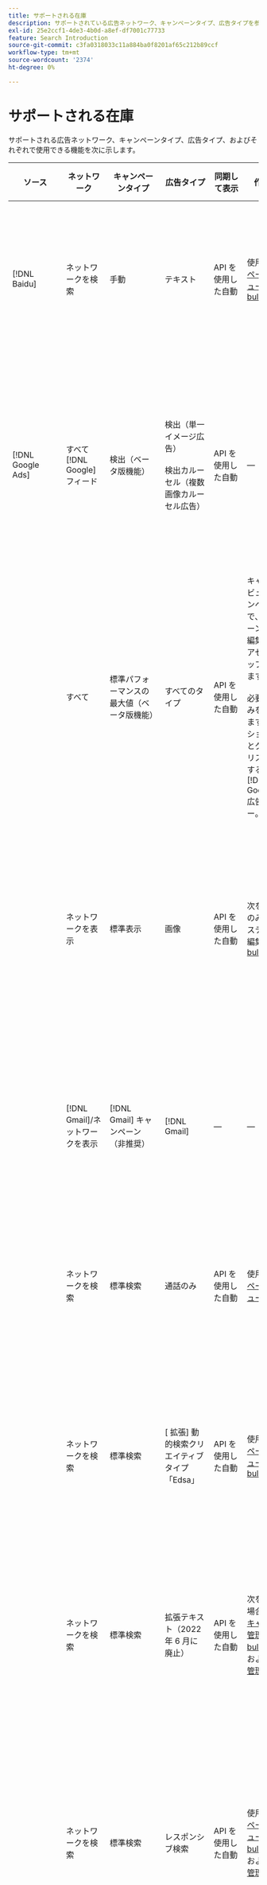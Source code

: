 ```yaml
---
title: サポートされる在庫
description: サポートされている広告ネットワーク、キャンペーンタイプ、広告タイプを参照します。
exl-id: 25e2ccf1-4de3-4b0d-a8ef-df7001c77733
feature: Search Introduction
source-git-commit: c3fa0318033c11a884ba0f8201af65c212b89ccf
workflow-type: tm+mt
source-wordcount: '2374'
ht-degree: 0%

---
```


# サポートされる在庫

サポートされる広告ネットワーク、キャンペーンタイプ、広告タイプ、およびそれぞれで使用できる機能を次に示します。

| ソース | ネットワーク | キャンペーンタイプ | 広告タイプ | 同期して表示 | 作成/編集 | 追跡[^1] | 最適化 | レポート[^2] | Adobe Analyticsサポート[^3] |
|----|----|----|----|----|----|----|----|----|----|
| [!DNL Baidu] | ネットワークを検索 | 手動 | テキスト | API を使用した自動 | 使用 [キャンペーン管理ビュー](/help/search-social-commerce/campaign-management/campaigns/campaign-management-options.md) および [bulksheets](/help/search-social-commerce/campaign-management/bulksheets/bulksheet-about.md) | はい | 手動 CPC 入札戦略のみを使用するキャンペーン | 広告レベルのデータ | 検索、ソーシャル、コマースに対する Analytics データ<br><br>検索、ソーシャル、コマースから Analytics への広告レベルのデータ |
| [!DNL Google Ads] | すべて [!DNL Google] フィード | 検出（ベータ版機能） | 検出（単一イメージ広告）<br><br>検出カルーセル（複数画像カルーセル広告） | API を使用した自動 | — | はい | ハイブリッドポートフォリオの場合のみ<br><br>入札と入札戦略のターゲットは、最適化タイプに適したキャンペーン予算と共に、キャンペーンレベルで設定されます。 | 広告レベルのデータ | 検索、ソーシャル、コマースに対する広告レベルのデータ [アップグレードされた AMO ID トラッキングコードの使用](/help/integrations/analytics/ids.md#amo-id-formats)[^4]<br><br>検索、ソーシャル、コマースから Analytics への広告レベルのデータ |
| | すべて | 標準パフォーマンスの最大値（ベータ版機能） | すべてのタイプ | API を使用した自動 | キャンペーンビューのキャンペーン設定で、キャンペーンを作成/編集し、広告アセットをアップロードします。<br><br>必要な設定のみを使用できます。 オプションの設定とグループのリストを表示する場合は、[!DNL [!DNL Google Ads] 広告エディター。 | はい | ハイブリッドポートフォリオの場合のみ<br><br>入札戦略のターゲットは、キャンペーン予算と共にキャンペーンレベルで設定されます。 | キャンペーンレベルのデータ<br><br>グループを一覧表示するためのデータは使用できず、広告ネットワークは広告レベルのデータを提供しません。 | 検索、ソーシャル、コマースに対する Analytics データ<br><br>検索、ソーシャル、コマースから Analytics に至る、キャンペーンレベルのデータ。 アップグレードが必要 [AMO ID トラッキングコード](/help/integrations/analytics/ids.md#amo-id-formats). |
| | ネットワークを表示 | 標準表示 | 画像 | API を使用した自動 | 次を使用してのみ URL とステータスを編集 [bulksheets](/help/search-social-commerce/campaign-management/bulksheets/bulksheet-about.md) | はい、広告ネットワーク内のトラッキングテンプレートにクリックトラッキングタグを手動で追加する場合に使用します | — | 広告レベルのデータ、ビュースルーデータなし | 検索、ソーシャル、コマースに対する Analytics データ<br><br>検索、ソーシャル、コマースから Analytics に広告レベルのデータを取得するが、ビュースルーデータは取得されない |
| | [!DNL Gmail]/ネットワークを表示 | [!DNL Gmail] キャンペーン（非推奨） | [!DNL Gmail] | — | — | — | — | 従来のキャンペーンレベルのデータのみ | 検索、ソーシャル、コマースに対する従来の Analytics データ<br><br>検索、ソーシャル、コマースから Analytics に至る従来のキャンペーンレベルのデータ |
| | ネットワークを検索 | 標準検索 | 通話のみ | API を使用した自動 | 使用 [キャンペーン管理ビュー](/help/search-social-commerce/campaign-management/campaigns/campaign-management-options.md) | はい。アカウントレベルのランディングページサフィックスとトラッキングテンプレートを使用するか、[!DNL [!DNL Google Ads] Ads] Manager | — | 広告ネットワークからの広告グループレベルのインプレッション数およびクリック数のみ。売上高はありません | — |
| | ネットワークを検索 | 標準検索 | \[ 拡張\] 動的検索クリエイティブタイプ「Edsa」 | API を使用した自動 | 使用 [キャンペーン管理ビュー](/help/search-social-commerce/campaign-management/campaigns/campaign-management-options.md) および [bulksheets](/help/search-social-commerce/campaign-management/bulksheets/bulksheet-about.md) | はい | はい<br><br>キャンペーンが Web サイトドメインを指定したときの広告グループ。指定しなかった場合は、動的検索ターゲットの場合。 | キャンペーンおよび広告のグループレベルのデータ<br><br>広告ネットワークは広告レベルのデータを提供しません。 | 検索、ソーシャル、コマースに対する Analytics データ<br><br>検索、ソーシャル、コマースから Analytics に至る、Campaign レベルおよび広告グループレベルのデータ |
| | ネットワークを検索 | 標準検索 | 拡張テキスト（2022 年 6 月に廃止） | API を使用した自動 | 次を使用した場合のみ削除 [キャンペーン管理ビュー](/help/search-social-commerce/campaign-management/campaigns/campaign-management-options.md), [bulksheets](/help/search-social-commerce/campaign-management/bulksheets/bulksheet-about.md)、および [在庫管理フィード](/help/search-social-commerce/campaign-management/inventory-feeds/inventory-feeds-about.md) | はい | — | 広告レベルのデータ | 検索、ソーシャル、コマースに対する Analytics データ<br><br>検索、ソーシャル、コマースから Analytics への広告レベルのデータ |
| | ネットワークを検索 | 標準検索 | レスポンシブ検索 | API を使用した自動 | 使用 [キャンペーン管理ビュー](/help/search-social-commerce/campaign-management/campaigns/campaign-management-options.md), [bulksheets](/help/search-social-commerce/campaign-management/bulksheets/bulksheet-about.md)、および [在庫管理フィード](/help/search-social-commerce/campaign-management/inventory-feeds/inventory-feeds-about.md) | はい | はい | 使用可能なすべての広告要素の広告レベルのデータ<br><br><b>注意：</b> [!DNL [!DNL Google Ads] [Ads] は、広告として表示されたテキストの組み合わせに関するデータをネイティブエディター以外では提供しません。 各テキストの組み合わせのレポートについて詳しくは、 [[!DNL [!DNL Google Ads] Ads] ドキュメント](https://support.google.com/google-ads/answer/7684791). | 検索、ソーシャル、コマースに対する Analytics データ<br><br>検索、ソーシャル、コマースから Analytics への広告レベルのデータ |
| | ネットワークを検索 | 標準検索（非推奨） | テキスト | API を使用した自動 | ステータスの変更は、 [bulksheets](/help/search-social-commerce/campaign-management/bulksheets/bulksheet-about.md) | はい | はい | 広告レベルのデータ | 検索、ソーシャル、コマースに対する Analytics データ<br><br>検索、ソーシャル、コマースから Analytics への広告レベルのデータ |
| | ネットワークを検索 | 標準検索 | <i>広告拡張：</i><br><br>サイトリンク（アカウント、キャンペーン、広告のグループレベル） | API を使用した自動 | 使用 [キャンペーン管理ビュー](/help/search-social-commerce/campaign-management/campaigns/campaign-management-options.md) および [bulksheets](/help/search-social-commerce/campaign-management/bulksheets/bulksheet-about.md) | —<br><br>サイトリンクには「トラッキングテンプレート」フィールドがありますが、検索、ソーシャル、コマースでは、クリック数と結果のコンバージョンを、個々のサイトリンクではなく、関連するキーワードにマッピングします。 | — Search、Social、および Commerce では、サイトリンクに対する最適化はおこなわれません。 代わりに、サイトリンクが含まれる広告に関連付けられたキーワードに最適化されます。 | —<br><br>関連するキーワードのデータを使用できます。 In [!DNL Google Ads]を使用すると、サイトリンクレベルのパフォーマンスデータを [!DNL Campaigns] タブ/ [!DNL Ad Extensions] タブをクリックします。<br><br>サイトリンクのクリックによって生じた個々のコンバージョンを確認するには、 [トランザクションレポート](/help/search-social-commerce/reports/management/basic-advanced/transaction-report.md). The [!UICONTROL Link Type] サイトリンクの列の値は <code>sl:&lt;sitelink text=&quot;&quot;></code>sl:See Current Offers など。 | 検索、ソーシャル、コマースから Analytics へのみ、関連するキーワードのデータ |
| | ネットワークを検索 | 標準検索 | <i>その他の広告の拡張：</i><br><br>引き出し線の拡張<br><br>場所の拡張<br><br>電話内線 | API を使用した自動 | 使用 [キャンペーン管理ビュー](/help/search-social-commerce/campaign-management/campaigns/campaign-management-options.md) | —<br><br>サイトリンクには「トラッキングテンプレート」フィールドがありますが、検索、ソーシャル、コマースでは、クリック数と結果のコンバージョンを、個々のサイトリンクではなく、関連するキーワードにマッピングします。<br><br>他のタイプの広告拡張機能には、追跡する URL がなく、Search、Social、&amp;Commerce でコンバージョンデータをマッピングできません。 | — | —<br><br>[!DNL Google Ads] は、広告拡張機能のクリックを、拡張機能が含まれる広告に関連付けられたキーワードにマッピングします。<br><br>検索、ソーシャル、コマースで、拡張機能レベルのコストやクリックデータは使用できません。 In [!DNL Google Ads]を使用すると、 [!DNL Campaigns] タブ/ [!DNL Ad Extensions] タブをクリックします。<br><br>サイトリンクのクリックによって生じた個々のコンバージョンを確認するには、 [トランザクションレポート](/help/search-social-commerce/reports/management/basic-advanced/transaction-report.md). The [!UICONTROL Link Type] サイトリンクの列は次のとおりです。 <code>sl:&lt;sitelink text=&quot;&quot;></code>sl:See Current Offers など。 | 検索、ソーシャル、コマースから Analytics へのみ、関連するキーワードのデータ |
| | 買い物ネットワーク | 標準のショッピング | 製品の買い物（クリエイティブタイプ「製品」） | API を使用した自動 | 広告コピーは、広告グループ内の製品グループに対して自動的に生成されます。 次を使用してのみ広告ステータスを編集 [bulksheets](/help/search-social-commerce/campaign-management/bulksheets/bulksheet-about.md) および [在庫管理フィード](/help/search-social-commerce/campaign-management/inventory-feeds/inventory-feeds-about.md)<br><br>を使用して、親キャンペーン、広告グループおよび製品グループを作成し、それらのステータスのみを編集できます。 [キャンペーン管理ビュー](/help/search-social-commerce/campaign-management/campaigns/campaign-management-options.md), [bulksheets](/help/search-social-commerce/campaign-management/bulksheets/bulksheet-about.md) および [在庫管理フィード](/help/search-social-commerce/campaign-management/inventory-feeds/inventory-feeds-about.md). | はい、広告ネットワーク内のトラッキングテンプレートにクリックトラッキングタグを手動で追加する場合に使用します | はい | キャンペーン、広告グループ、製品グループレベルのデータ [!DNL Google Ads] では、買い物キャンペーンの広告レベルのパフォーマンスデータを提供しません。 | 検索、ソーシャル、コマースに対する Analytics データ<br><br>検索、ソーシャル、コマースから Analytics に至る、Campaign、広告グループ、および製品グループレベルのデータ |
| | [!DNL YouTube] | ビデオ | ビデオ | が必要 [オプトイン](/help/search-social-commerce/tools/sync-inventory.md); API 経由<br><br>基本的な広告の詳細のみ（サムネールなし） | — | はい、広告ネットワーク内のトラッキングテンプレートにクリックトラッキングタグを手動で追加する場合に使用します | を使用したキャンペーン [!UICONTROL Maximize Conversions] ハイブリッドポートフォリオのみの入札戦略<br><br>ハイブリッドポートフォリオには、次のみを含める必要があります [!DNL YouTube] キャンペーン。 | キャンペーンおよび広告のグループレベルのデータ<br><br>広告ネットワークは広告レベルのデータを提供しません。 | 検索、ソーシャル、コマースに対する Analytics データ<br><br>検索、ソーシャル、コマースから Analytics に至る、Campaign レベルおよび広告グループレベルのデータ |
| [!DNL Microsoft Advertising] | Audience network | オーディエンスキャンペーンのタイプ：<br><br>&quot;Audience (image)&quot;および&quot;Audience (feed)&quot;) | レスポンシブ<br><br>オーディエンスネットワーク専用のイメージベースの広告と製品フィードベースの広告が含まれます | API を使用した自動 | 使用 [キャンペーン管理ビュー](/help/search-social-commerce/campaign-management/campaigns/campaign-management-options.md) および [bulksheets](/help/search-social-commerce/campaign-management/bulksheets/bulksheet-about.md) | はい | はい。拡張 CPC(eCPC) キャンペーン<br><br>CPM キャンペーンには使用できません | 広告レベルのデータ | 検索、ソーシャル、コマースに対する Analytics データ<br><br>検索、ソーシャル、コマースから Analytics への広告レベルのデータ |
| | Audience network | 検索 | 「」を含む拡張テキスト広告[!DNL Prefer Audience Ad Format]&quot;件を選択済み | API を使用した自動 | 使用 [キャンペーン管理ビュー](/help/search-social-commerce/campaign-management/campaigns/campaign-management-options.md)<br><br>画像広告の拡張機能がサポートされていません | はい | はい | 広告レベルのデータ | 検索、ソーシャル、コマースに対する Analytics データ<br><br>検索、ソーシャル、コマースから Analytics への広告レベルのデータ |
| | ネットワークを検索 | 検索 | \[ 拡張\] 動的検索 | API を使用した自動 | 使用 [キャンペーン管理ビュー](/help/search-social-commerce/campaign-management/campaigns/campaign-management-options.md) および [bulksheets](/help/search-social-commerce/campaign-management/bulksheets/bulksheet-about.md) | はい | はい | 広告レベルのデータ | 検索、ソーシャル、コマースに対する Analytics データ<br><br>検索、ソーシャル、コマースから Analytics への広告レベルのデータ |
| | ネットワークを検索 | 検索 | 拡張テキスト（2023 年 2 月に廃止） | API を使用した自動 | 次を使用してのみ、既存の広告のステータスを編集 [キャンペーン管理ビュー](/help/search-social-commerce/campaign-management/campaigns/campaign-management-options.md), [bulksheets](/help/search-social-commerce/campaign-management/bulksheets/bulksheet-about.md)、および [在庫管理フィード](/help/search-social-commerce/campaign-management/inventory-feeds/inventory-feeds-about.md) | はい | はい | 広告レベルのデータ | 検索、ソーシャル、コマースに対する Analytics データ<br><br>検索、ソーシャル、コマースから Analytics への広告レベルのデータ |
| | ネットワークを検索 | 検索 | マルチメディア | API を使用した自動 | 使用 [キャンペーン管理ビュー](/help/search-social-commerce/campaign-management/campaigns/campaign-management-options.md). でのみ、ステータスと URL のサポートも編集できます。 [bulksheets](/help/search-social-commerce/campaign-management/bulksheets/bulksheet-about.md) | はい | はい | 広告レベルのデータ | 検索、ソーシャル、コマースに対する Analytics データ<br><br>検索、ソーシャル、コマースから Analytics への広告レベルのデータ |
| | ネットワークを検索 | 検索 | レスポンシブ検索 | API を使用した自動 | 使用 [キャンペーン管理ビュー](/help/search-social-commerce/campaign-management/campaigns/campaign-management-options.md), [bulksheets](/help/search-social-commerce/campaign-management/bulksheets/bulksheet-about.md)、および [在庫管理フィード](/help/search-social-commerce/campaign-management/inventory-feeds/inventory-feeds-about.md) | はい | はい | 広告レベルのデータ | 検索、ソーシャル、コマースに対する Analytics データ<br><br>検索、ソーシャル、コマースから Analytics への広告レベルのデータ |
| | ネットワークを検索 | 検索 | 標準テキスト（2017 年で廃止） | API を使用した自動 | 次を使用してのみ編集： [キャンペーン管理ビュー](/help/search-social-commerce/campaign-management/campaigns/campaign-management-options.md) および [bulksheets](/help/search-social-commerce/campaign-management/bulksheets/bulksheet-about.md) | はい | はい | 広告レベルのデータ | 検索、ソーシャル、コマースに対する Analytics データ<br><br>検索、ソーシャル、コマースから Analytics への広告レベルのデータ |
| | ネットワークを検索 | 標準検索 | <i>広告拡張：</i><br><br>サイトリンク（キャンペーンレベル） | API を使用した自動 | 使用 [キャンペーン管理ビュー](/help/search-social-commerce/campaign-management/campaigns/campaign-management-options.md) および [bulksheets](/help/search-social-commerce/campaign-management/bulksheets/bulksheet-about.md) | —<br><br>キャンペーンレベルのサイトリンクには、[!UICONTROL Tracking Template]「 」フィールドには表示されませんが、Search、Social および&amp; Commerce は、クリック数とその結果のコンバージョンを、個々のサイトリンクではなく、関連するキーワードにマッピングします。 | —<br><br>検索、ソーシャル、コマースでは、サイトリンクに対して最適化はおこなわれません。 代わりに、サイトリンクが含まれる広告に関連付けられたキーワードに最適化されます。 | —<br><br>関連するキーワードのデータを使用できます。 サイトリンクレベルのパフォーマンスデータの場合は、 [!DNL Microsoft Advertising] 広告エディター。<br><br>サイトリンクのクリックによって生じた個々のコンバージョンを確認するには、 [トランザクションレポート](/help/search-social-commerce/reports/management/basic-advanced/transaction-report.md)レポート。 The [!UICONTROL Link Type] サイトリンクの列は次のとおりです。 <code>sl:&lt;sitelink text=&quot;&quot;></code>sl:See Current Offers など。 | 検索、ソーシャル、コマースから Analytics へのみ、関連するキーワードのデータ |
| | 買い物ネットワーク | 標準のショッピング | 製品 | API を使用した自動 | 次のみを使用したプロモーションライン： [キャンペーン管理ビュー](/help/search-social-commerce/campaign-management/campaigns/campaign-management-options.md) および [bulksheets](/help/search-social-commerce/campaign-management/bulksheets/bulksheet-about.md)；広告が自動的に生成されます。 親キャンペーン、広告グループおよび製品グループは、 [キャンペーン管理ビュー](/help/search-social-commerce/campaign-management/campaigns/campaign-management-options.md), [bulksheets](/help/search-social-commerce/campaign-management/bulksheets/bulksheet-about.md)、および [在庫管理フィード](/help/search-social-commerce/campaign-management/inventory-feeds/inventory-feeds-about.md). | はい、広告ネットワーク内のトラッキングテンプレートにクリックトラッキングタグを手動で追加する場合に使用します | はい | 広告レベルのデータ<br><br>買い物広告でのクリックによる個々のコンバージョンを確認するには、 [トランザクションレポート](/help/search-social-commerce/reports/management/basic-advanced/transaction-report.md); [!UICONTROL Link Type] 製品リストの列は次のとおりです。 `pla:&lt;product ID&gt;`(pla:8525822など )。 | 検索、ソーシャル、コマースに対する Analytics データ<br><br>検索、ソーシャル、コマースから Analytics への広告レベルのデータ |
| | 買い物：スマートショッピング | スマートショッピング（検索、ソーシャル、コマースのベータ版機能） | 製品 | デフォルトでは API 経由で自動。ただし、 [オプトアウト](/help/search-social-commerce/tools/sync-inventory.md) | — | はい、広告ネットワーク内のトラッキングテンプレートにクリックトラッキングタグを手動で追加する場合に使用します | 次を使用してキャンペーンを検索： [!UICONTROL Maximize Conversion Value] および [!UICONTROL tROAS] ハイブリッドポートフォリオのみでの入札戦略<br><br>目標は次のみを含める必要があります [!DNL Adobe] 指標を使用する場合は、検索、ソーシャル、コマースの目標のアップロードを有効にする必要があります。 [!DNL Microsoft Advertising]. | 広告レベルのデータ<br><br>買い物広告でのクリックによる個々のコンバージョンを確認するには、 [トランザクションレポート](/help/search-social-commerce/reports/management/basic-advanced/transaction-report.md); [!UICONTROL Link Type] 製品リストの列は次のとおりです。 `pla:&lt;product ID&gt;`(pla:8525822など )。 | 検索、ソーシャル、コマースに対する Analytics データ<br><br>検索、ソーシャル、コマースから Analytics への広告レベルのデータ |
| [!DNL Naver] | ネットワークを検索 | Web サイト | テキスト | —<br><br>同期はありませんが、手動でアカウント構造をレプリケートし、レポートおよびコンバージョンアトリビューション用の日別のトラフィック指標をアップロードできます。<br><br>参照：[実装方法 [!DNL Naver] トラッキング専用アカウント](/help/search-social-commerce/campaign-management/naver-tracking-only-account-implement.md).&quot; | —<br><br>アカウント構造は、 [bulksheet テンプレート](/help/search-social-commerce/campaign-management/bulksheets/bulksheet-about.md). | はい、広告ネットワーク内のキーワード設定にクリック追跡タグを追加する場合に使用します | —<br><br>入札なし | 広告レベルのデータ | Analytics のデータを検索、ソーシャル、コマースに（逆は）適用しない |
| [!DNL Pinterest] （同期のサポートは 2022 年に終了しました） | ネットワークを検索 | 検索プレースメントのみとキーワードターゲティングを持つ広告グループを持つトラフィックキャンペーン | 昇格済みピン | —<br><br>2022 年 7 月 21 日までのレガシーアカウント情報は、読み取り専用として利用できます。 | — | — | — | pinterestからの従来の広告レベルのインプレッション数およびクリック数のみ（売上高はありません）。2022 年 7 月 21 日まで同期されました。 | Analytics のデータを検索、ソーシャル、コマースに（逆は）適用しない |
| [!DNL Yahoo! Display Network] | ネットワークを表示 | 表示 | バナー、レスポンシブ画像 | API 経由で自動、読み取り専用 | — | はい、広告ネットワーク内のトラッキングテンプレートにクリックトラッキングタグを手動で追加する場合に使用します | 次を使用するキャンペーン [!UICONTROL Manual CPC] 入札戦略のみ<br><br>広告グループ内のすべての広告に同じ入札が適用されます。 | 広告レベルのデータ | 検索、ソーシャル、コマースに対する Analytics データ<br><br>検索、ソーシャル、コマースから Analytics への広告レベルのデータ |
| | ネットワークを検索 | 検索 | テキスト（long および short） | API を使用した自動 | — | はい、広告ネットワーク内のトラッキングテンプレートにクリックトラッキングタグを手動で追加する場合に使用します | 手動 CPC 入札戦略のみを使用するキャンペーン<br><br>広告グループ内のすべての広告に同じ入札が適用されます。 | 広告レベルのデータ | 検索、ソーシャル、コマースに対する Analytics データ<br><br>検索、ソーシャル、コマースから Analytics への広告レベルのデータ |
| [!DNL Yahoo! Japan Ads] | ネットワークを検索 | スポンサー付き検索 | 拡張テキスト<br><br>（レガシー広告のみ。レスポンシブ検索の代わりに 2022 年 9 月に廃止） | API を使用した自動 | 次を使用してのみ削除 [キャンペーン管理ビュー](/help/search-social-commerce/campaign-management/campaigns/campaign-management-options.md), [bulksheets](/help/search-social-commerce/campaign-management/bulksheets/bulksheet-about.md)、および [在庫管理フィード](/help/search-social-commerce/campaign-management/inventory-feeds/inventory-feeds-about.md) | はい | 次を使用するキャンペーン [!UICONTROL Manual CPC] 入札戦略のみ | 広告レベルのデータ | 検索、ソーシャル、コマースに対する Analytics データ<br><br>検索、ソーシャル、コマースから Analytics への広告レベルのデータ |
| | ネットワークを検索 | スポンサー付き検索 | レスポンシブ検索 | API を使用した自動 | — | はい、広告ネットワーク内にクリック追跡タグを手動で追加する場合に使用します | 次を使用するキャンペーン [!UICONTROL Manual CPC] 入札戦略のみ | 広告レベルのデータ | 検索、ソーシャル、コマースに対する Analytics データ<br><br>検索、ソーシャル、コマースから Analytics への広告レベルのデータ |
| | ネットワークを検索 | スポンサー付き検索 | 標準テキスト広告（2017 年で廃止） | API を使用した自動 | 次を使用してのみ削除 [bulksheets](/help/search-social-commerce/campaign-management/bulksheets/bulksheet-about.md) | はい | 次を使用するキャンペーン [!UICONTROL Manual CPC] 入札戦略のみ | 広告レベルのデータ | 検索、ソーシャル、コマースに対する Analytics データ<br><br>検索、ソーシャル、コマースから Analytics への広告レベルのデータ |
| [!DNL Yahoo Native] （同期のサポートは 2022 年に終了しました） | ネイティブネットワーク | ネイティブ | テキスト | —<br><br>2022 年 3 月 10 日までのレガシーアカウント情報は、読み取り専用として利用できます。 | — | — | — | —<br><br>2022 年 3 月 10 日までに同期されたレガシー広告レベルのデータ。 | Analytics のデータを検索、ソーシャル、コマースに（逆は）適用しない |
| [!DNL Yandex] | ネットワークを検索 | 検索 | テキスト | API を使用した自動 | 使用 [キャンペーン管理ビュー](/help/search-social-commerce/campaign-management/campaigns/campaign-management-options.md), [bulksheets](/help/search-social-commerce/campaign-management/bulksheets/bulksheet-about.md)、および [在庫管理フィード](/help/search-social-commerce/campaign-management/inventory-feeds/inventory-feeds-about.md) | はい | CPC 入札戦略のみのキャンペーン | 広告レベルのデータ | 検索、ソーシャル、コマースに対する Analytics データ<br><br>検索、ソーシャル、コマースから Analytics への広告レベルのデータ |
| | ネットワークを表示 | 表示/コンテンツ | テキスト | API を使用した自動 | 使用 [キャンペーン管理ビュー](/help/search-social-commerce/campaign-management/campaigns/campaign-management-options.md), [bulksheets](/help/search-social-commerce/campaign-management/bulksheets/bulksheet-about.md)、および [在庫管理フィード](/help/search-social-commerce/campaign-management/inventory-feeds/inventory-feeds-about.md) | はい | CPC 入札戦略のみのキャンペーン | 広告レベルのデータ | 検索、ソーシャル、コマースに対する Analytics データ<br><br>検索、ソーシャル、コマースから Analytics への広告レベルのデータ |

[^1]：ほとんどの広告ネットワークおよびキャンペーンタイプで、[!UICONTROL EF Redirect]&quot;および&quot;[!UICONTROL Auto Upload]「アクティブなキャンペーンのトラッキング設定（キャンペーンレベルで設定するか、アカウント設定から継承）は、広告グループコンポーネントのトラッキング URL を自動的に作成し、広告ネットワークにアップロードします。 それ以外の場合は、トラッキング URL を生成し、アカウント、キャンペーンまたはキャンペーンコンポーネントの設定に追加する必要があります。 参照：[広告ネットワークおよびオブジェクト別にクリック追跡 URL を生成するタイミングと方法](/help/search-social-commerce/tracking/click-tracking-ways-to-generate.md).&quot;

[^2]：検索、ソーシャル、コマースから利用できる最適化ガイドの「キャンペーン入札戦略別の適格なポートフォリオタイプ」を参照してください。

[^3]:Adobe Analyticsとの統合が必要です。 参照：[Adobe Advertising向け Analytics の概要](https://experienceleague.adobe.com/docs/advertising/integrations/analytics/overview.html).&quot;

[^4]: [!DNL Analytics] アップグレードされた AMO ID トラッキングパラメーター ( `s_kwcid`) で始まります。 通常、古いバージョンの AMO ID を使用する場合、最適なエクスペリエンスを得るために、新しい AMO ID 形式にアップグレードすることをお勧めします。 ただし、異なる AMO ID を使用してクリック/コストデータと売上高データを追跡しても、両方のデータのセットが完全に分類され、同じキャンペーンとアカウントで集計されます。
